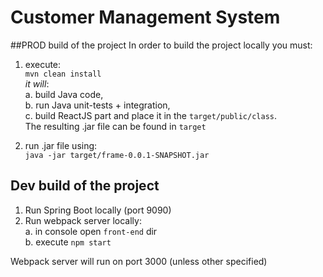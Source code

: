 # Customer Management System

##PROD build of the project
In order to build the project locally you must:
1. execute: <br>
 `mvn clean install`<br> 
  _it will_:<br>
  a. build Java code,<br> 
  b. run Java unit-tests + integration, <br>
  c. build ReactJS part and place it in the `target/public/class`. <br>
  The resulting .jar file can be found in `target`

2. run .jar file using:<br> 
    `java -jar target/frame-0.0.1-SNAPSHOT.jar`
    
## Dev build of the project
1. Run Spring Boot locally (port 9090) <br>
2. Run webpack server locally: <br>
        a. in console open `front-end` dir <br>
        b. execute `npm start` <br>
        
Webpack server will run on port 3000 (unless other specified)
        